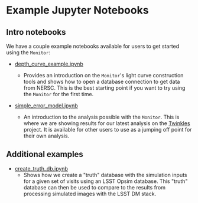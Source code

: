 # Example Jupyter Notebooks

## Intro notebooks

We have a couple example notebooks available for users to get started using the `Monitor`:

* [depth_curve_example.ipynb](depth_curve_example.ipynb)
  * Provides an introduction on the `Monitor`'s light curve construction tools and shows how to open a database connection to get data from NERSC. This is the best starting point if you want to try using the `Monitor` for the first time.

* [simple_error_model.ipynb](simple_error_model.ipynb)
  * An introduction to the analysis possible with the `Monitor`. This is where we are showing results for our latest analysis on the [Twinkles](https://github.com/DarkEnergyScienceCollaboration/Twinkles/tree/master/python/desc/twinkles) project. It is available for other users to use as a jumping off point for their own analysis.

## Additional examples

* [create_truth_db.ipynb](create_truth_db.ipynb)
  * Shows how we create a "truth" database with the simulation inputs for a given set of visits using an LSST Opsim database. This "truth" database can then be used to compare to the results from processing simulated images with the LSST DM stack.